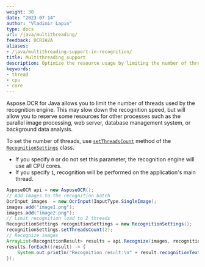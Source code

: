 ```yaml
---
weight: 30
date: "2023-07-14"
author: "Vladimir Lapin"
type: docs
url: /java/multithreading/
feedback: OCRJAVA
aliases:
- /java/multithreading-support-in-recognition/
title: Multithreading support
description: Optimize the resource usage by limiting the number of threads used by Aspose.OCR for Java recognition engine.
keywords:
- thread
- cpu
- core
---
```


Aspose.OCR for Java allows you to limit the number of threads used by the recognition engine. This may slow down the recognition speed, but will allow you to reserve some resources for other processes such as the parallel image processing, web server, database management system, or background data analysis.

To set the number of threads, use [`setThreadsCount`](https://reference.aspose.com/ocr/java/com.aspose.ocr/RecognitionSettings#setThreadsCount-int-) method of the [`RecognitionSettings`](https://reference.aspose.com/ocr/java/com.aspose.ocr/RecognitionSettings) class.

- If you specify `0` or do not set this parameter, the recognition engine will use all CPU cores.
- If you specify `1`, recognition will be performed on the application's main thread.

```java
AsposeOCR api = new AsposeOCR();
// Add images to the recognition batch
OcrInput images  = new OcrInput(InputType.SingleImage);
images.add("image1.png");
images.add("image2.png");
// Limit recognition load to 2 threads
RecognitionSettings recognitionSettings = new RecognitionSettings();
recognitionSettings.setThreadsCount(2);
// Recognize images
ArrayList<RecognitionResult> results = api.Recognize(images, recognitionSettings);
results.forEach((result) -> {
	System.out.println("Recognition result:\n" + result.recognitionText + "\n\n");
});
```
